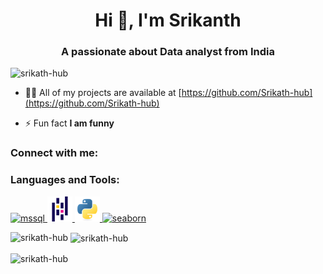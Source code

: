 <h1 align="center">Hi 👋, I'm Srikanth</h1>
<h3 align="center">A passionate about Data analyst from India</h3>

<p align="left"> <img src="https://komarev.com/ghpvc/?username=srikath-hub&label=Profile%20views&color=0e75b6&style=flat" alt="srikath-hub" /> </p>

- 👨‍💻 All of my projects are available at [https://github.com/Srikath-hub](https://github.com/Srikath-hub)

- ⚡ Fun fact **I am funny**

<h3 align="left">Connect with me:</h3>
<p align="left">
</p>

<h3 align="left">Languages and Tools:</h3>
<p align="left"> <a href="https://www.microsoft.com/en-us/sql-server" target="_blank" rel="noreferrer"> <img src="https://www.svgrepo.com/show/303229/microsoft-sql-server-logo.svg" alt="mssql" width="40" height="40"/> </a> <a href="https://pandas.pydata.org/" target="_blank" rel="noreferrer"> <img src="https://raw.githubusercontent.com/devicons/devicon/2ae2a900d2f041da66e950e4d48052658d850630/icons/pandas/pandas-original.svg" alt="pandas" width="40" height="40"/> </a> <a href="https://www.python.org" target="_blank" rel="noreferrer"> <img src="https://raw.githubusercontent.com/devicons/devicon/master/icons/python/python-original.svg" alt="python" width="40" height="40"/> </a> <a href="https://seaborn.pydata.org/" target="_blank" rel="noreferrer"> <img src="https://seaborn.pydata.org/_images/logo-mark-lightbg.svg" alt="seaborn" width="40" height="40"/> </a> </p>

<p><img align="left" src="https://github-readme-stats.vercel.app/api/top-langs?username=srikath-hub&show_icons=true&locale=en&layout=compact" alt="srikath-hub" /></p>

<p>&nbsp;<img align="center" src="https://github-readme-stats.vercel.app/api?username=srikath-hub&show_icons=true&locale=en" alt="srikath-hub" /></p>

<p><img align="center" src="https://github-readme-streak-stats.herokuapp.com/?user=srikath-hub&" alt="srikath-hub" /></p>


